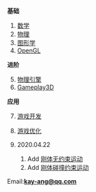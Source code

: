    

**基础**  

1. [数学](math/index.md)  
2. [物理](physics/index.md)  
3. [图形学](compute_graphic/index.md)  
4. [OpenGL](opengl/index.md)  

**进阶**  

5. [物理引擎](physic_engine/index.md)  
6. [Gameplay3D](gameplayer3d/index.md)  

**应用**  

7. [游戏开发](game_develop/index.md)
8. [游戏优化](game_optimize/index.md)



1. 2020.04.22 
	1.  Add [刚体无约束运动](physics/non_constraint/non_constraint.md)
	2.  Add [刚体碰撞约束运动](physics/collision_constraint/collision_constraint.md)

Email:**kay-ang@qq.com**  


